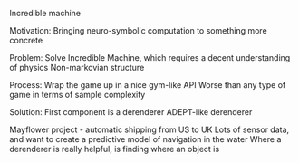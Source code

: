 Incredible machine


Motivation:
Bringing neuro-symbolic computation to something more concrete

Problem:
Solve Incredible Machine, which requires a decent understanding of physics
Non-markovian structure

Process:
Wrap the game up in a nice gym-like API
Worse than any type of game in terms of sample complexity

Solution:
First component is a derenderer
ADEPT-like derenderer

Mayflower project - automatic shipping from US to UK
Lots of sensor data, and want to create a predictive model of navigation in the water
Where a derenderer is really helpful, is finding where an object is
